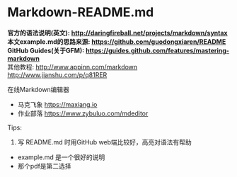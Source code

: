 # Markdown-README.md

**官方的语法说明(英文): <http://daringfireball.net/projects/markdown/syntax>**  
**本文example.md的思路来源: <https://github.com/guodongxiaren/README>**  
**GitHub Guides(关于GFM): <https://guides.github.com/features/mastering-markdown>**  
其他教程: <http://www.appinn.com/markdown>　<http://www.jianshu.com/p/q81RER>

在线Markdown编辑器
* 马克飞象 <https://maxiang.io>
* 作业部落 <https://www.zybuluo.com/mdeditor>

Tips:

1. 写 README.md 时用GitHub web端比较好，高亮对语法有帮助
* example.md 是一个很好的说明
* 那个pdf是第二选择
